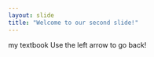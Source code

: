 ```yaml
---
layout: slide
title: "Welcome to our second slide!"
---
```

my textbook
Use the left arrow to go back!
